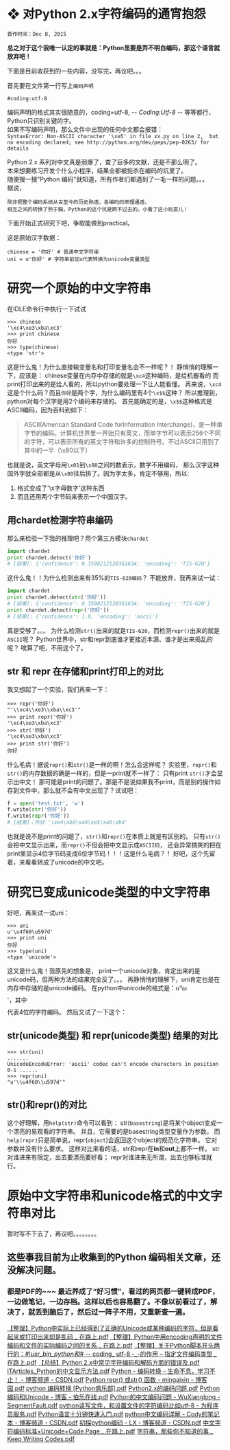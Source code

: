 # ❖ 对Python 2.x字符编码的通宵抱怨

`首作时间：Dec 8, 2015`

**总之对于这个我唯一认定的事就是：Python里要是弄不明白编码，那这个语言就放弃吧！**

下面是目前收获到的一些内容，没写完，再议吧。。。

首先要在文件第一行写上`编码声明`

```
#coding:utf-8
```

编码声明的格式其实很随意的，coding=utf-8, -_\- Coding:Utf-8 -_\- 等等都行，  
Python只识别关键的字。  
如果不写编码声明，那么文件中出现的任何中文都会报错：  
`SyntaxError: Non-ASCII character '\xe5' in file xx.py on line 2, 
    but no encoding declared; see http://python.org/dev/peps/pep-0263/ for details`

Python 2.x 系列对中文真是弱爆了，查了巨多的文献，还是不那么明了。  
本来想要练习开发个什么小程序，结果全都被扼杀在编码的坑里了。  
随便搜一搜"Python 编码"就知道，所有作者们都遇到了一毛一样的问题。。。  
据说，

```
除非把整个编码系统从古至今的历史熟透，各编码的原理通透，
相互之间的转换了熟于胸，Python的这个坑是跨不过去的。小看了这小玩意儿！  
```

下面开始正式研究下吧，争取能做到practical。

这是原始汉字数据：

```
chinese = '你好' # 普通中文字符串
uni = u'你好' # 字符串前加u代表转换为unicode变量类型
```
# 研究一个原始的中文字符串

在IDLE命令行中执行一下试试

```
>>> chinese
'\xc4\xe3\xba\xc3'
>>> print chinese
你好
>>> type(chinese)
<type 'str'>
```

这是什么鬼！为什么直接输变量名和打印变量名会不一样呢？！
静悄悄的理解一下，应该是：
chinese变量在内存中存储的就是`\xc4`这种编码，是给机器看的
而print打印出来的是给人看的，所以python要处理一下让人能看懂。
再来说，`\xc4`这是个什么码？而且`你好`是两个字，为什么编码里有4个`\x$$`这种？
所以推理到，python对每个汉字是用2个编码来存储的。
首先能确定的是，`\x$$`这种格式是ASCII编码，因为百科到如下：

> ASCII(American Standard Code forInformation Interchange)，是一种单字节的编码。计算机世界里一开始只有英文，而单字节可以表示256个不同的字符，可以表示所有的英文字符和许多的控制符号。不过ASCII只用到了其中的一半（\x80以下）

也就是说，英文字母用`\x01`到`\x80`之间的数表示，数字不用编码，
那么汉字这种国外字就全部都是从`\x80`往后排了。因为字太多，肯定不够用，所以:
1. 格式变成了'\x字母数字'这种东西
2. 而且还用两个字节码来表示一个中国汉字。
## 用chardet检测字符串编码

那么来检验一下我的推理吧？用个第三方模块`chardet`  

``` python
import chardet
print chardet.detect('你好')
# [结果]: {'confidence': 0.3598212120361634, 'encoding': 'TIS-620'}
```

这什么鬼！！为什么检测出来有35%的`TIS-620编码`？
不能放弃，我再来试一试：

``` python
import chardet
print chardet.detect(str('你好'))
# [结果]: {'confidence': 0.3598212120361634, 'encoding': 'TIS-620'}
print chardet.detect(repr('你好'))
# [结果]: {'confidence': 1.0, 'encoding': 'ascii'}
```

真是受够了。。。
为什么检测`str()`出来的就是`TIS-620`，而检测`repr()`出来的就是`ASCII`呢？
Python世界中，str和repr到底谁才更接近本源、谁才是出来捣乱的呢？
唉算了吧，不用这个了。
## str 和 repr 在存储和print打印上的对比

我又想起了一个实验，我们再来一下：

```
>>> repr('你好')
"'\\xc4\\xe3\\xba\\xc3'"
>>> print repr('你好')
'\xc4\xe3\xba\xc3'
>>> str('你好')
'\xc4\xe3\xba\xc3'
>>> print str('你好')
你好
```

什么毛病！据说`repr()`和`str()`是一样的啊！怎么会这样呢？
实验里，`repr()`和`str()`的内存数据的确是一样的，但是一print就不一样了：
只有print `str()`才会显示出中文！
那可能是print的问题了。那是不是说如果我不print，而是别的操作如存到文件中，那么就不会有中文出现了？试试吧：

``` python
f = open('test.txt', 'w')
f.write(str('你好'))
f.write(repr('你好'))
# [结果]：你好 '\xe4\xbd\xa0\xe5\xa5\xbd'
```

也就是说不是print的问题了，`str()`和`repr()`在本质上就是有区别的。
只有`str()`会把中文显示出来，而`repr()`不但会把中文显示成`ASCII码`，
还会异常搞笑的把在print里显示4位字节码变成6位字节码！！！这是什么毛病？！
好吧，这个先留着，来看看转成了unicode的中文吧。
# 研究已变成unicode类型的中文字符串

好吧，再来试一试uni：

```
>>> uni
u'\u4f60\u597d'
>>> print uni
你好
>>> type(uni)
<type 'unicode'>
```

这又是什么鬼！我原先的想象是，
print一个unicode对象，肯定出来的是unicode码，但两种方法的结果完全反了。。。
再静悄悄的理解下，uni肯定也是在内存中存储的是unicode编码。
在python中unicode的格式是：u'\u$$$$'，其中$$$$代表4位的字符编码。
然后又试了一下这个：
## str(unicode类型) 和 repr(unicode类型) 结果的对比

```
>>> str(uni)
.......
UnicodeEncodeError: 'ascii' codec can't encode characters in position 0-1 ......
>>> repr(uni)
"u'\\u4f60\\u597d'"
```
## str()和repr()的对比

这个好理解，用`help(str)`命令可以看到：
str(`basestring`)是将某个object变成一个漂亮的易观看的字符串。
并且，它需要的是basestring类型变量作为参数。
而`help(repr)`只是简单说，repr(`object`)会返回这个object的规范化字符串。
它对参数并没有什么要求。
这样对比来看的话，str和repr在**in**和**out**上都不一样。
str 对谁进来有限定，出去要漂亮要好看；
repr对谁进来无所谓，出去也够标准就行。
# 原始中文字符串和unicode格式的中文字符串对比

暂时写不下去了，再议吧。。。。。。。。


## 这些事我目前为止收集到的Python 编码相关文章，还没解决问题。

### 都是PDF的~~~ 最近养成了“好习惯”，看过的网页都一键转成PDF，一边做笔记，一边存档。这样以后也容易翻了。不像以前看过了，解决了，就丢到脑后了，然后过一阵子不用，又重新查一遍。

[【整理】Python中实际上已经得到了正确的Unicode或某种编码的字符，但是看起来或打印出来却是乱码 _ 在路上.pdf](https://github.com/solomonxie/solomonxie.github.io/files/55250/Python.Unicode._.pdf)
[【整理】Python中用encoding声明的文件编码和文件的实际编码之间的关系 _ 在路上.pdf](https://github.com/solomonxie/solomonxie.github.io/files/55251/Python.encoding._.pdf)
[【整理】关于Python脚本开头两行的：#!_usr_bin_python和# -_\- coding_ utf-8 -_-的作用 – 指定文件编码类型 _ 在路上.pdf](https://github.com/solomonxie/solomonxie.github.io/files/55254/Python._usr_bin_python.-_-.coding_.utf-8.-_-._.pdf)
[【总结】Python 2.x中常见字符编码和解码方面的错误及.pdf](https://github.com/solomonxie/solomonxie.github.io/files/55252/Python.2.x.pdf)
[ITArticles_Python的中文显示方法.pdf](https://github.com/solomonxie/solomonxie.github.io/files/55253/ITArticles_Python.pdf)
[Python - 编码转换 - 生命不息，学习不止！ - 博客频道 - CSDN.pdf](https://github.com/solomonxie/solomonxie.github.io/files/55255/Python.-.-.-.-.CSDN.pdf)
[Python repr() 或str() 函数 - mingaixin - 博客园.pdf](https://github.com/solomonxie/solomonxie.github.io/files/55256/Python.repr.str.-.mingaixin.-.pdf)
[python 编码转换 [Python俱乐部].pdf](https://github.com/solomonxie/solomonxie.github.io/files/55257/python.Python.pdf)
[Python2.x的编码问题.pdf](https://github.com/solomonxie/solomonxie.github.io/files/55258/Python2.x.pdf)
[Python编码和Unicode - 博客 - 伯乐在线.pdf](https://github.com/solomonxie/solomonxie.github.io/files/55259/Python.Unicode.-.-.pdf)
[Python的中文编码问题 - WuXianglong - SegmentFault.pdf](https://github.com/solomonxie/solomonxie.github.io/files/55260/Python.-.WuXianglong.-.SegmentFault.pdf)
[python读写文件，和设置文件的字符编码比如utf-8 - 为程序员服务.pdf](https://github.com/solomonxie/solomonxie.github.io/files/55261/python.utf-8.-.pdf)
[Python语言十分钟快速入门.pdf](https://github.com/solomonxie/solomonxie.github.io/files/55262/Python.pdf)
[python中文编码详解 - Cody的笔记本 - 博客频道 - CSDN.pdf](https://github.com/solomonxie/solomonxie.github.io/files/55263/python.-.Cody.-.-.CSDN.pdf)
[初探python编码 - LX - 博客频道 - CSDN.pdf](https://github.com/solomonxie/solomonxie.github.io/files/55264/python.-.LX.-.-.CSDN.pdf)
[中文字符编码标准+Unicode+Code Page _ 在路上.pdf](https://github.com/solomonxie/solomonxie.github.io/files/55265/Unicode.Code.Page._.pdf)
[字符串，那些你不知道的事 _ Keep Writing Codes.pdf](https://github.com/solomonxie/solomonxie.github.io/files/55266/_.Keep.Writing.Codes.pdf)

